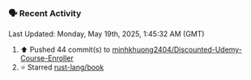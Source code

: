 ### 🗣 Recent Activity

<!--RECENT_ACTIVITY:last_update-->
Last Updated: Monday, May 19th, 2025, 1:45:32 AM (GMT)
<!--RECENT_ACTIVITY:last_update_end-->
<!--RECENT_ACTIVITY:start-->
1. ⬆️ Pushed 44 commit(s) to [minhkhuong2404/Discounted-Udemy-Course-Enroller](https://github.com/minhkhuong2404/Discounted-Udemy-Course-Enroller)<br>
2. ⭐ Starred [rust-lang/book](https://github.com/rust-lang/book)<br>
<!--RECENT_ACTIVITY:end-->
